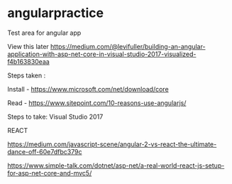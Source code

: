 # angularpractice
Test area for angular app

View this later
https://medium.com/@levifuller/building-an-angular-application-with-asp-net-core-in-visual-studio-2017-visualized-f4b163830eaa

Steps taken :

Install - https://www.microsoft.com/net/download/core

Read - https://www.sitepoint.com/10-reasons-use-angularjs/

Steps to take:
Visual Studio 2017

REACT

https://medium.com/javascript-scene/angular-2-vs-react-the-ultimate-dance-off-60e7dfbc379c

https://www.simple-talk.com/dotnet/asp-net/a-real-world-react-js-setup-for-asp-net-core-and-mvc5/

